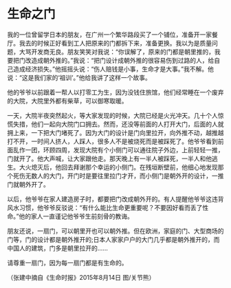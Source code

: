 # 生命之门

我的一位曾留学日本的朋友，在广州一个繁华路段买了一个铺位，准备开一家餐厅。我去的时候正好看到工人把原来的门都拆下来，准备更换。我以为是质量问题，大骂开发商无良。朋友笑笑对我说：“你误解了，原来的门都是朝里推的，我要把门改造成朝外推的。”我说：“把门设计成朝外推的很容易伤到过路的人，给自己造成经济损失。”他摇摇头说：“伤人赔钱是小事，生命才是大事。”我不解。他说：“这是我们家的‘祖训’。”他给我讲了这样一个故事。 

他的爷爷以前跟着一帮人以打零工为生，因为没钱住旅馆，他们经常睡在一个废弃的大院，大院里外都有柴草，可以御寒取暖。 

一天，大院半夜突然起火，等大家发现的时候，大院已经是火光冲天。几十个人惊慌失措，他们一起向大院门口拥去。然而，还没等前面的人打开大门，后面的人就拥上来，一下把大门堵死了。因为大门的设计是门向里拉开，向外推不动，越推越打不开，一时间人挤人，人踩人，很多人不是被烧死而是被踩死了。他爷爷看到前面乱作一团，环顾四周，发现大院有个小侧门可以通往院子外边，上前轻轻一推，门就开了。他大声喊，让大家跟他走。那天晚上有一半人被踩死，一半人和他逃生。大火熄灭后，他回去拜谢那个幸运的小侧门。在残垣断壁前，他细心地发现那个死伤无数人的大门，开门时是要往里拉门才开，而小侧门是朝外开的设计，一推门就朝外开了。 

以后，他爷爷在家人建造房子时，都要把门改成朝外开的。有人提醒他爷爷这违背风水习惯，他爷爷反驳说：“有什么能比生命更重要呢？不要因好看而丢了性命。”他的家人一直谨记他爷爷生前刻骨的教诲。 

朋友还说，一扇门，可以朝里开也可以朝外推。但在欧洲，家庭的门、大型商场的门等，门的设计都是朝外推开的;日本人家家户户的大门几乎都是朝外推开的，而中国人的建筑，门多是朝里拉开的…… 

请尊重一扇门，因为每一扇门都是有生命的。 

（张建中摘自《生命时报》2015年8月14日 图/关节熊）